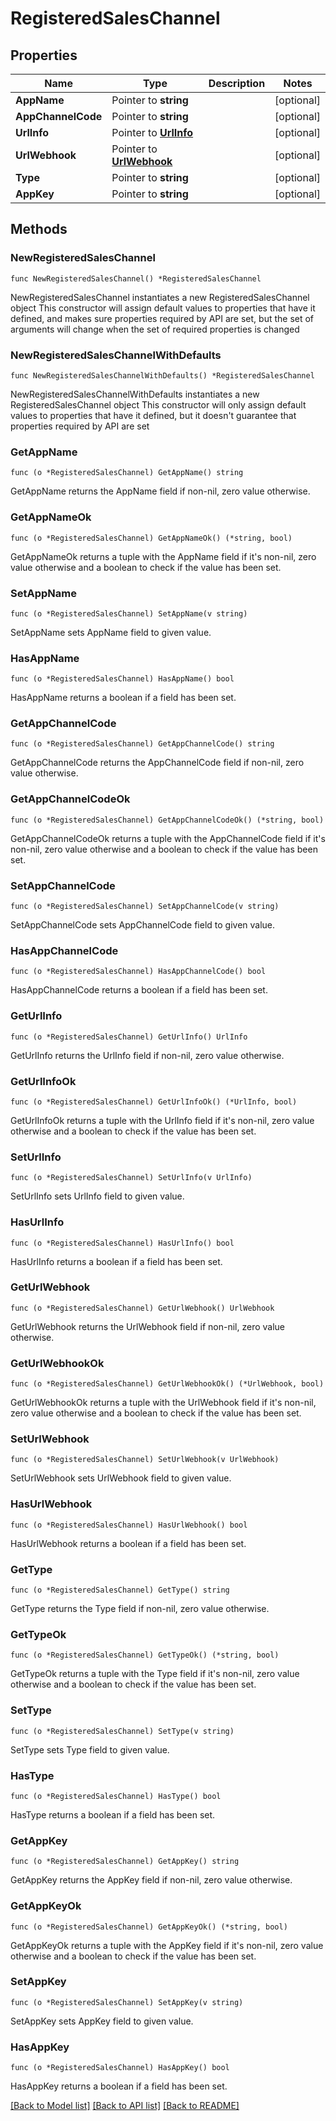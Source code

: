 # RegisteredSalesChannel

## Properties

Name | Type | Description | Notes
------------ | ------------- | ------------- | -------------
**AppName** | Pointer to **string** |  | [optional] 
**AppChannelCode** | Pointer to **string** |  | [optional] 
**UrlInfo** | Pointer to [**UrlInfo**](UrlInfo.md) |  | [optional] 
**UrlWebhook** | Pointer to [**UrlWebhook**](UrlWebhook.md) |  | [optional] 
**Type** | Pointer to **string** |  | [optional] 
**AppKey** | Pointer to **string** |  | [optional] 

## Methods

### NewRegisteredSalesChannel

`func NewRegisteredSalesChannel() *RegisteredSalesChannel`

NewRegisteredSalesChannel instantiates a new RegisteredSalesChannel object
This constructor will assign default values to properties that have it defined,
and makes sure properties required by API are set, but the set of arguments
will change when the set of required properties is changed

### NewRegisteredSalesChannelWithDefaults

`func NewRegisteredSalesChannelWithDefaults() *RegisteredSalesChannel`

NewRegisteredSalesChannelWithDefaults instantiates a new RegisteredSalesChannel object
This constructor will only assign default values to properties that have it defined,
but it doesn't guarantee that properties required by API are set

### GetAppName

`func (o *RegisteredSalesChannel) GetAppName() string`

GetAppName returns the AppName field if non-nil, zero value otherwise.

### GetAppNameOk

`func (o *RegisteredSalesChannel) GetAppNameOk() (*string, bool)`

GetAppNameOk returns a tuple with the AppName field if it's non-nil, zero value otherwise
and a boolean to check if the value has been set.

### SetAppName

`func (o *RegisteredSalesChannel) SetAppName(v string)`

SetAppName sets AppName field to given value.

### HasAppName

`func (o *RegisteredSalesChannel) HasAppName() bool`

HasAppName returns a boolean if a field has been set.

### GetAppChannelCode

`func (o *RegisteredSalesChannel) GetAppChannelCode() string`

GetAppChannelCode returns the AppChannelCode field if non-nil, zero value otherwise.

### GetAppChannelCodeOk

`func (o *RegisteredSalesChannel) GetAppChannelCodeOk() (*string, bool)`

GetAppChannelCodeOk returns a tuple with the AppChannelCode field if it's non-nil, zero value otherwise
and a boolean to check if the value has been set.

### SetAppChannelCode

`func (o *RegisteredSalesChannel) SetAppChannelCode(v string)`

SetAppChannelCode sets AppChannelCode field to given value.

### HasAppChannelCode

`func (o *RegisteredSalesChannel) HasAppChannelCode() bool`

HasAppChannelCode returns a boolean if a field has been set.

### GetUrlInfo

`func (o *RegisteredSalesChannel) GetUrlInfo() UrlInfo`

GetUrlInfo returns the UrlInfo field if non-nil, zero value otherwise.

### GetUrlInfoOk

`func (o *RegisteredSalesChannel) GetUrlInfoOk() (*UrlInfo, bool)`

GetUrlInfoOk returns a tuple with the UrlInfo field if it's non-nil, zero value otherwise
and a boolean to check if the value has been set.

### SetUrlInfo

`func (o *RegisteredSalesChannel) SetUrlInfo(v UrlInfo)`

SetUrlInfo sets UrlInfo field to given value.

### HasUrlInfo

`func (o *RegisteredSalesChannel) HasUrlInfo() bool`

HasUrlInfo returns a boolean if a field has been set.

### GetUrlWebhook

`func (o *RegisteredSalesChannel) GetUrlWebhook() UrlWebhook`

GetUrlWebhook returns the UrlWebhook field if non-nil, zero value otherwise.

### GetUrlWebhookOk

`func (o *RegisteredSalesChannel) GetUrlWebhookOk() (*UrlWebhook, bool)`

GetUrlWebhookOk returns a tuple with the UrlWebhook field if it's non-nil, zero value otherwise
and a boolean to check if the value has been set.

### SetUrlWebhook

`func (o *RegisteredSalesChannel) SetUrlWebhook(v UrlWebhook)`

SetUrlWebhook sets UrlWebhook field to given value.

### HasUrlWebhook

`func (o *RegisteredSalesChannel) HasUrlWebhook() bool`

HasUrlWebhook returns a boolean if a field has been set.

### GetType

`func (o *RegisteredSalesChannel) GetType() string`

GetType returns the Type field if non-nil, zero value otherwise.

### GetTypeOk

`func (o *RegisteredSalesChannel) GetTypeOk() (*string, bool)`

GetTypeOk returns a tuple with the Type field if it's non-nil, zero value otherwise
and a boolean to check if the value has been set.

### SetType

`func (o *RegisteredSalesChannel) SetType(v string)`

SetType sets Type field to given value.

### HasType

`func (o *RegisteredSalesChannel) HasType() bool`

HasType returns a boolean if a field has been set.

### GetAppKey

`func (o *RegisteredSalesChannel) GetAppKey() string`

GetAppKey returns the AppKey field if non-nil, zero value otherwise.

### GetAppKeyOk

`func (o *RegisteredSalesChannel) GetAppKeyOk() (*string, bool)`

GetAppKeyOk returns a tuple with the AppKey field if it's non-nil, zero value otherwise
and a boolean to check if the value has been set.

### SetAppKey

`func (o *RegisteredSalesChannel) SetAppKey(v string)`

SetAppKey sets AppKey field to given value.

### HasAppKey

`func (o *RegisteredSalesChannel) HasAppKey() bool`

HasAppKey returns a boolean if a field has been set.


[[Back to Model list]](../README.md#documentation-for-models) [[Back to API list]](../README.md#documentation-for-api-endpoints) [[Back to README]](../README.md)


